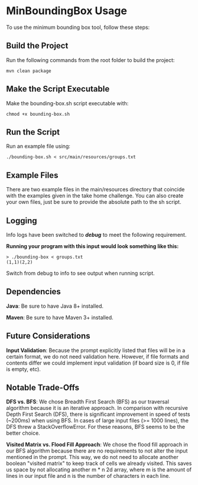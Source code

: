 # MinBoundingBox Usage

To use the minimum bounding box tool, follow these steps:

## Build the Project

Run the following commands from the root folder to build the project:
```
mvn clean package
```

## Make the Script Executable

Make the bounding-box.sh script executable with:
```
chmod +x bounding-box.sh
```
## Run the Script

Run an example file using:
```
./bounding-box.sh < src/main/resources/groups.txt
```

## Example Files

There are two example files in the main/resources directory that coincide with the examples given in the take home challenge.
You can also create your own files, just be sure to provide the absolute path to the sh script.

## Logging

Info logs have been switched to ***debug*** to meet the following requirement.

**Running your program with this input would look something like this:**
```
> ./bounding-box < groups.txt
(1,1)(2,2)
```

Switch from debug to info to see output when running script.

## Dependencies

**Java**: Be sure to have Java 8+ installed.

**Maven**: Be sure to have Maven 3+ installed.

## Future Considerations

**Input Validation**: Because the prompt explicitly listed that files will be in a certain format, we do not need validation here.
However, if file formats and contents differ we could implement input validation (if board size is 0, if file is empty, etc).

## Notable Trade-Offs

**DFS vs. BFS**: We chose Breadth First Search (BFS) as our traversal algorithm because it is an iterative approach. In comparison
with recursive Depth First Search (DFS), there is significant improvement in speed of tests (~200ms) when using BFS. In cases of large input files
(>= 1000 lines), the DFS threw a StackOverflowError. For these reasons, BFS seems to be the better choice.

**Visited Matrix vs. Flood Fill Approach**: We chose the flood fill approach in our BFS algorithm because there are no requirements
to not alter the input mentioned in the prompt. This way, we do not need to allocate another boolean "visited matrix" to keep
track of cells we already visited. This saves us space by not allocating another m * n 2d array, where m is the amount of lines
in our input file and n is the number of characters in each line.
